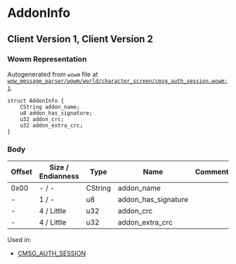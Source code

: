 # AddonInfo

## Client Version 1, Client Version 2

### Wowm Representation

Autogenerated from `wowm` file at [`wow_message_parser/wowm/world/character_screen/cmsg_auth_session.wowm:1`](https://github.com/gtker/wow_messages/tree/main/wow_message_parser/wowm/world/character_screen/cmsg_auth_session.wowm#L1).
```rust,ignore
struct AddonInfo {
    CString addon_name;
    u8 addon_has_signature;
    u32 addon_crc;
    u32 addon_extra_crc;
}
```
### Body

| Offset | Size / Endianness | Type | Name | Comment |
| ------ | ----------------- | ---- | ---- | ------- |
| 0x00 | - / - | CString | addon_name |  |
| - | 1 / - | u8 | addon_has_signature |  |
| - | 4 / Little | u32 | addon_crc |  |
| - | 4 / Little | u32 | addon_extra_crc |  |


Used in:
* [CMSG_AUTH_SESSION](cmsg_auth_session.md)

